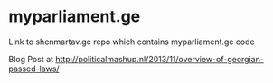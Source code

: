 myparliament.ge
===============

Link to shenmartav.ge repo which contains myparliament.ge code

Blog Post at http://politicalmashup.nl/2013/11/overview-of-georgian-passed-laws/
